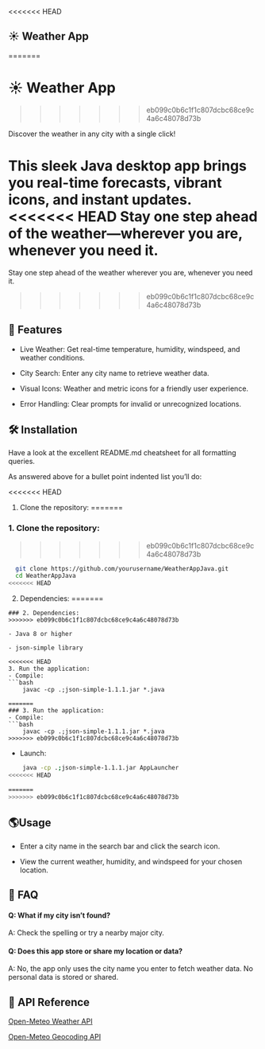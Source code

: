 <<<<<<< HEAD

## ☀️ Weather App
=======
# ☀️ Weather App
>>>>>>> eb099c0b6c1f1c807dcbc68ce9c4a6c48078d73b

Discover the weather in any city with a single click!

This sleek Java desktop app brings you real-time forecasts, vibrant icons, and instant updates.
<<<<<<< HEAD
Stay one step ahead of the weather—wherever you are, whenever you need it.
=======
Stay one step ahead of the weather wherever you are, whenever you need it.
>>>>>>> eb099c0b6c1f1c807dcbc68ce9c4a6c48078d73b



## 🚀 Features

* Live Weather: Get real-time temperature, humidity, windspeed, and weather conditions.

* City Search: Enter any city name to retrieve weather data.

* Visual Icons: Weather and metric icons for a friendly user experience.

* Error Handling: Clear prompts for invalid or unrecognized locations.


## 🛠️ Installation

Have a look at the excellent README.md cheatsheet for all formatting queries.

As answered above for a bullet point indented list you’ll do:

<<<<<<< HEAD
1.  Clone the repository:
=======
### 1.  Clone the repository:
>>>>>>> eb099c0b6c1f1c807dcbc68ce9c4a6c48078d73b

```bash
  git clone https://github.com/yourusername/WeatherAppJava.git
  cd WeatherAppJava
<<<<<<< HEAD

```
2. Dependencies:
=======
```
### 2. Dependencies:
>>>>>>> eb099c0b6c1f1c807dcbc68ce9c4a6c48078d73b

- Java 8 or higher

- json-simple library

<<<<<<< HEAD
3. Run the application:
- Compile:
```bash
    javac -cp .;json-simple-1.1.1.jar *.java

=======
### 3. Run the application:
- Compile:
```bash
    javac -cp .;json-simple-1.1.1.jar *.java
>>>>>>> eb099c0b6c1f1c807dcbc68ce9c4a6c48078d73b
```
- Launch:
```bash
    java -cp .;json-simple-1.1.1.jar AppLauncher
<<<<<<< HEAD

=======
>>>>>>> eb099c0b6c1f1c807dcbc68ce9c4a6c48078d73b
```

    
## 🌎Usage

- Enter a city name in the search bar and click the search icon.

- View the current weather, humidity, and windspeed for your chosen location.


## 🙋 FAQ

#### Q: What if my city isn’t found?

A: Check the spelling or try a nearby major city.

#### Q: Does this app store or share my location or data?

A: No, the app only uses the city name you enter to fetch weather data. No personal data is stored or shared.


## 🔗 API Reference

[Open-Meteo Weather API](https://open-meteo.com/en/docs/)

[Open-Meteo Geocoding API](https://open-meteo.com/en/docs/geocoding-api/)

